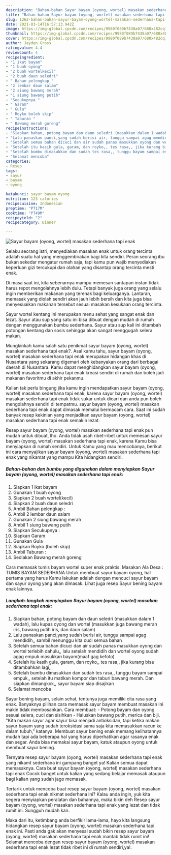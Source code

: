 ```yaml
---
description: "Bahan-bahan Sayur bayam (oyong, wortel) masakan sederhana tapi enak yang lezat dan Mudah Dibuat"
title: "Bahan-bahan Sayur bayam (oyong, wortel) masakan sederhana tapi enak yang lezat dan Mudah Dibuat"
slug: 1262-bahan-bahan-sayur-bayam-oyong-wortel-masakan-sederhana-tapi-enak-yang-lezat-dan-mudah-dibuat
date: 2021-03-14T16:57:13.942Z
image: https://img-global.cpcdn.com/recipes/9980f089b7438a07/680x482cq70/sayur-bayam-oyong-wortel-masakan-sederhana-tapi-enak-foto-resep-utama.jpg
thumbnail: https://img-global.cpcdn.com/recipes/9980f089b7438a07/680x482cq70/sayur-bayam-oyong-wortel-masakan-sederhana-tapi-enak-foto-resep-utama.jpg
cover: https://img-global.cpcdn.com/recipes/9980f089b7438a07/680x482cq70/sayur-bayam-oyong-wortel-masakan-sederhana-tapi-enak-foto-resep-utama.jpg
author: Jayden Gross
ratingvalue: 4.4
reviewcount: 4
recipeingredient:
- "1 ikat bayam"
- "1 buah oyong"
- "2 buah wortelkecil"
- "2 buah daun seledri"
- " Bahan pelengkap "
- "2 lembar daun salam"
- "2 siung bawang merah"
- "1 siung bawang putih"
- "Secukupnya "
- " Garam"
- " Gula"
- " Royko boleh skip"
- " Taburan "
- " Bawang merah goreng"
recipeinstructions:
- "Siapkan bahan, potong bayam dan daun seledri (masukkan dalam 1 wadah), lalu kupas oyong dan wortel (masukkan juga bawang merah iris, bawang putih iris, dan daun salam)"
- "Lalu panaskan panci,yang sudah berisi air, tunggu sampai agag mendidih,, sambil menunggu kita cuci semua bahan"
- "Setelah semua bahan dicuci dan air sudah panas masukkan oyong dan wortel terlebih dahulu,, lalu setelah mendidih dan wortel oyong sudah agag empuk masukkan bayam(maaf gag kefoto)"
- "Setelah itu kasih gula, garam, dan royko,, tes rasa,, jika kurang bisa ditambahkan lagi,,"
- "Setelah bumbu dimasukkan dan sudah tes rasa,, tunggu bayam sampai empuk,, setelah itu matikan kompor dan taburi bawang merah. Dan siapkan dimangkok,, sayur bayam siap disajikan"
- "Selamat mencoba"
categories:
- Resep
tags:
- sayur
- bayam
- oyong

katakunci: sayur bayam oyong 
nutrition: 123 calories
recipecuisine: Indonesian
preptime: "PT17M"
cooktime: "PT49M"
recipeyield: "2"
recipecategory: Dinner

---
```



![Sayur bayam (oyong, wortel) masakan sederhana tapi enak](https://img-global.cpcdn.com/recipes/9980f089b7438a07/680x482cq70/sayur-bayam-oyong-wortel-masakan-sederhana-tapi-enak-foto-resep-utama.jpg)

Selaku seorang istri, menyediakan masakan enak untuk orang tercinta adalah suatu hal yang menggembirakan bagi kita sendiri. Peran seorang ibu bukan sekedar mengatur rumah saja, tapi kamu pun wajib menyediakan keperluan gizi tercukupi dan olahan yang disantap orang tercinta mesti enak.

Di masa  saat ini, kita sebenarnya mampu memesan santapan instan tidak harus repot mengolahnya lebih dulu. Tetapi banyak juga orang yang selalu ingin memberikan makanan yang terenak bagi keluarganya. Lantaran, memasak yang diolah sendiri akan jauh lebih bersih dan kita juga bisa menyesuaikan makanan tersebut sesuai masakan kesukaan orang tercinta. 

Sayur wortel kentang ini merupakan menu sehat yang sangat enak dan lezat. Sayur atau sup yang satu ini bisa dibuat dengan mudah di rumah dengan menggunakan bumbu sederhana. Sayur atau sup kali ini ditambah potongan kentang dan sosis sehingga akan sangat menggugah selera makan.

Mungkinkah kamu salah satu penikmat sayur bayam (oyong, wortel) masakan sederhana tapi enak?. Asal kamu tahu, sayur bayam (oyong, wortel) masakan sederhana tapi enak merupakan hidangan khas di Nusantara yang sekarang digemari oleh kebanyakan orang dari berbagai daerah di Nusantara. Kamu dapat menghidangkan sayur bayam (oyong, wortel) masakan sederhana tapi enak kreasi sendiri di rumah dan boleh jadi makanan favoritmu di akhir pekanmu.

Kalian tak perlu bingung jika kamu ingin mendapatkan sayur bayam (oyong, wortel) masakan sederhana tapi enak, karena sayur bayam (oyong, wortel) masakan sederhana tapi enak tidak sukar untuk dicari dan anda pun boleh mengolahnya sendiri di tempatmu. sayur bayam (oyong, wortel) masakan sederhana tapi enak dapat dimasak memalui bermacam cara. Saat ini sudah banyak resep kekinian yang menjadikan sayur bayam (oyong, wortel) masakan sederhana tapi enak semakin lezat.

Resep sayur bayam (oyong, wortel) masakan sederhana tapi enak pun mudah untuk dibuat, lho. Anda tidak usah ribet-ribet untuk memesan sayur bayam (oyong, wortel) masakan sederhana tapi enak, karena Kamu bisa menyiapkan di rumah sendiri. Untuk Kamu yang mau mencobanya, berikut ini cara menyajikan sayur bayam (oyong, wortel) masakan sederhana tapi enak yang nikamat yang mampu Kita hidangkan sendiri.

<!--inarticleads1-->

##### Bahan-bahan dan bumbu yang digunakan dalam menyiapkan Sayur bayam (oyong, wortel) masakan sederhana tapi enak:

1. Siapkan 1 ikat bayam
1. Gunakan 1 buah oyong
1. Siapkan 2 buah wortel(kecil)
1. Siapkan 2 buah daun seledri
1. Ambil  Bahan pelengkap :
1. Ambil 2 lembar daun salam
1. Gunakan 2 siung bawang merah
1. Ambil 1 siung bawang putih
1. Siapkan Secukupnya :
1. Siapkan  Garam
1. Gunakan  Gula
1. Siapkan  Royko (boleh skip)
1. Ambil  Taburan :
1. Sediakan  Bawang merah goreng


Cara memasak tumis bayam wortel super enak praktis. Masakan Ala Desa : TUMIS BAYAM SEDERHANA Untuk membuat sayur bayam oyong, hal pertama yang harus Kamu lakukan adalah dengan mencuci sayur bayam dan sayur oyong yang akan dimasak. Lihat juga resep Sayur bening bayam enak lainnya. 

<!--inarticleads2-->

##### Langkah-langkah menyiapkan Sayur bayam (oyong, wortel) masakan sederhana tapi enak:

1. Siapkan bahan, potong bayam dan daun seledri (masukkan dalam 1 wadah), lalu kupas oyong dan wortel (masukkan juga bawang merah iris, bawang putih iris, dan daun salam)
1. Lalu panaskan panci,yang sudah berisi air, tunggu sampai agag mendidih,, sambil menunggu kita cuci semua bahan
1. Setelah semua bahan dicuci dan air sudah panas masukkan oyong dan wortel terlebih dahulu,, lalu setelah mendidih dan wortel oyong sudah agag empuk masukkan bayam(maaf gag kefoto)
1. Setelah itu kasih gula, garam, dan royko,, tes rasa,, jika kurang bisa ditambahkan lagi,,
1. Setelah bumbu dimasukkan dan sudah tes rasa,, tunggu bayam sampai empuk,, setelah itu matikan kompor dan taburi bawang merah. Dan siapkan dimangkok,, sayur bayam siap disajikan
1. Selamat mencoba


Sayur bening bayam, selain sehat, tentunya juga memiliki cita rasa yang enak. Banyaknya pilihan cara memasak sayur bayam membuat masakan ini makin tidak membosankan. Cara membuat: - Potong bayam dan oyong sesuai selera, cuci dan sisihkan - Haluskan bawang putih, merica dan biji. &#34;Kita makan sayur agar sayur bisa menjadi antioksidan, tapi ketika makan sayur bayam yang sudah teroksidasi sama saja kita memasukkan racun ke dalam tubuh,&#34; katanya. Membuat sayur bening enak memang kelihatannya mudah tapi ada beberapa hal yang harus diperhatikan agar rasanya enak dan segar. Anda bisa memakai sayur bayam, katuk ataupun oyong untuk membuat sayur bening. 

Ternyata resep sayur bayam (oyong, wortel) masakan sederhana tapi enak yang nikamt sederhana ini gampang banget ya! Kalian semua dapat memasaknya. Cara buat sayur bayam (oyong, wortel) masakan sederhana tapi enak Cocok banget untuk kalian yang sedang belajar memasak ataupun bagi kalian yang sudah jago memasak.

Tertarik untuk mencoba buat resep sayur bayam (oyong, wortel) masakan sederhana tapi enak nikmat sederhana ini? Kalau anda ingin, yuk kita segera menyiapkan peralatan dan bahannya, maka bikin deh Resep sayur bayam (oyong, wortel) masakan sederhana tapi enak yang lezat dan tidak rumit ini. Sungguh mudah kan. 

Maka dari itu, ketimbang anda berfikir lama-lama, hayo kita langsung hidangkan resep sayur bayam (oyong, wortel) masakan sederhana tapi enak ini. Pasti anda gak akan menyesal sudah bikin resep sayur bayam (oyong, wortel) masakan sederhana tapi enak mantab tidak rumit ini! Selamat mencoba dengan resep sayur bayam (oyong, wortel) masakan sederhana tapi enak lezat tidak ribet ini di rumah sendiri,ya!.

